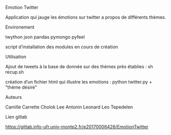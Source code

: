 ﻿Emotion Twitter

Application qui jauge les émotions sur twitter a propos de différents thèmes.

Environement

twython
json
pandas
pymongo
pyfeel

script d’installation des modules en cours de création


Utilisation

Ajout de tweets à la base de donnée sur des thèmes près établies :
sh recup.sh

création d’un fichier html qui illustre les emotions :
python twitter.py + "thème désiré"  

Auteurs

Camille Carrette
Cholok Lee
Antonin Leonard
Leo Tepedelen

Lien gitlab

https://gitlab.info-ufr.univ-montp2.fr/e20170006426/EmotionTwitter
